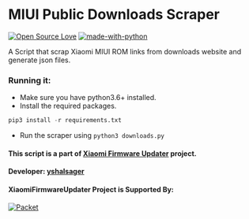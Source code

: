 # MIUI Public Downloads Scraper

[![Open Source Love](https://badges.frapsoft.com/os/v1/open-source.png?v=103)](https://github.com/ellerbrock/open-source-badges/)
[![made-with-python](https://img.shields.io/badge/Made%20with-Python-1f425f.svg)](https://www.python.org/)

A Script that scrap Xiaomi MIUI ROM links from downloads website and generate json files.

### Running it:

- Make sure you have python3.6+ installed.
- Install the required packages.

```python
pip3 install -r requirements.txt
```
- Run the scraper using `python3 downloads.py`

#### This script is a part of [Xiaomi Firmware Updater](https://github.com/XiaomiFirmwareUpdater) project.
#### Developer: [yshalsager](https://github.com/yshalsager)

#### XiaomiFirmwareUpdater Project is Supported By:
[![Packet](https://raw.githubusercontent.com/XiaomiFirmwareUpdater/xiaomifirmwareupdater.github.io/master/images/Packet_logo_sm.png)](https://www.packet.net)
